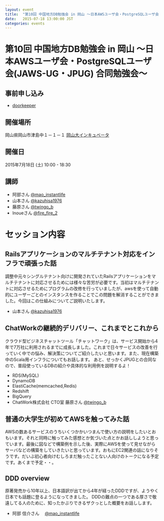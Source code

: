 ```yaml
---
layout: event
title:  "第10回 中国地方DB勉強会 in 岡山 ～日本AWSユーザ会・PostgreSQLユーザ会(JAWS-UG・JPUG) 合同勉強会～"
date:   2015-07-18 13:00:00 JST
categories: events
---
```


# 第10回 中国地方DB勉強会 in 岡山 ～日本AWSユーザ会・PostgreSQLユーザ会(JAWS-UG・JPUG) 合同勉強会～

## 事前申し込み

* [doorkeeper](https://dbstudychugoku.doorkeeper.jp/events/26563)

## 開催場所

岡山県岡山市津島中１－１－１ [岡山大インキュベータ](http://www.smrj.go.jp/incubation/od-plus/)

## 開催日

2015年7月18日 (土) 10:00 - 18:30

## 講師

* 阿部さん [@mao_instantlife](https://twitter.com/mao_instantlife)
* 山本さん [@kazuhisa1976](https://twitter.com/kazuhisa1976)
* 藤原さん [@twingo_b](https://twitter.com/twingo_b)
* Inoueさん [@fire_fire_2](https://twitter.com/fire_fire_2)

# セッション内容

## Railsアプリケーションのマルチテナント対応をインフラで頑張った話

調整中元々シングルテナント向けに開発されていたRailsアプリケーションをマルチテナントに対応させるためには様々な苦労が必要です。当初はマルチテナントに対応させるためにプログラムの改修を行っていましたが、awsを使って自動的にユーザーごとのインスタンスを作ることでこの問題を解消することができました。今回はこの仕組みについてご説明いたします。

* 山本さん [@kazuhisa1976](https://twitter.com/kazuhisa1976)

## ChatWorkの継続的デリバリー、これまでとこれから

クラウド型ビジネスチャットツール「チャットワーク」は、サービス開始から4年で7万社に利用されるまでに成長しました。これまで日々サービスの改善を行っていく中での悩み、解決策についてご紹介したいと思います。また、現在構築中のScala用インフラについてもお話します。
あと、せっかくJPUGとの合同なので、普段使っているDBの紹介や具体的な利用例を説明するよ！

* RDS(MySQL)
* DynamoDB
* ElastiCache(memcached,Redis)
* Redshift
* BigQuery
* ChatWork株式会社 CTO室  藤原さん [@twingo_b](https://twitter.com/twingo_b)

## 普通の大学生が初めてAWSを触ってみた話

AWSの数あるサービスのうちいくつかかいつまんで使い方の説明をしたいとおもいます。それと同時に触ってみた感想とか気づいた点とかお話ししようと思っています。最後に図などで構築例を示した後、実際にAWSを使って見せながらサーバなどの構築をしていきたいと思っています。おもにEC2関連の話になりそうです。だいぶ初心者向けむしろまだ触ったことない人向けのトークになる予定です。あくまで予定・・。

## DDD overview

原著発売から10年以上、日本語訳が出てから4年が経ったDDDですが、ようやく日本でも話題に登るようになってきました。
DDDの難点の一つである厚さで敬遠してる人のために、知ったかぶりできるザクっとした概要をお話しします。

* 阿部 信介さん　 [@mao_instantlife](https://twitter.com/mao_instantlife)
